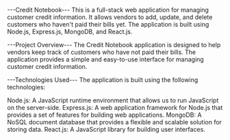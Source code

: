 ---Credit Notebook---
This is a full-stack web application for managing customer credit information. It allows vendors to add, update, and delete customers who haven't paid their bills yet. The application is built using Node.js, Express.js, MongoDB, and React.js.

---Project Overview---
The Credit Notebook application is designed to help vendors keep track of customers who have not paid their bills. The application provides a simple and easy-to-use interface for managing customer credit information.

---Technologies Used---
The application is built using the following technologies:

Node.js: A JavaScript runtime environment that allows us to run JavaScript on the server-side.
Express.js: A web application framework for Node.js that provides a set of features for building web applications.
MongoDB: A NoSQL document database that provides a flexible and scalable solution for storing data.
React.js: A JavaScript library for building user interfaces.